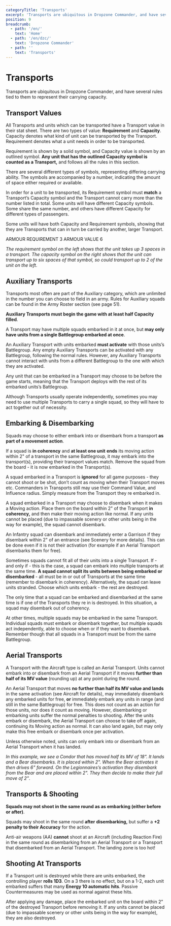 ```yaml
---
categoryTitle: 'Transports'
excerpt: 'Transports are ubiquitous in Dropzone Commander, and have several rules tied to them to represent their carrying capacity.'
position: 9
breadcrumb:
  - path: '/en/'
    text: 'Home'
  - path: '/en/dzc/'
    text: 'Dropzone Commander'
  - path: ''
    text: 'Transports'
---
```


# Transports

Transports are ubiquitous in Dropzone Commander, and have several rules tied to them to represent their carrying capacity.

## Transport Values

All Transports and units which can be transported have a Transport value in their stat sheet. There are two types of value: **Requirement** and **Capacity**. Capacity denotes what kind of unit can be transported by the Transport. Requirement denotes what a unit needs in order to be transported.

Requirement is shown by a solid symbol, and Capacity value is shown by an outlined symbol. **Any unit that has the outlined Capacity symbol is counted as a Transport,** and follows all the rules in this section.

There are several different types of symbols, representing differing carrying ability. The symbols are accompanied by a number, indicating the amount of space either required or available.

In order for a unit to be transported, its Requirement symbol must **match** a Transport’s Capacity symbol and the Transport cannot carry more than the number listed in total. Some units will have different Capacity symbols. Some share the same number, and others have different Capacity for different types of passengers.

Some units will have both Capacity and Requirement symbols, showing that they are Transports that can in turn be carried by another, larger Transport.

ARMOUR REQUIREMENT 3 ARMOUR VALUE 6

_The requirement symbol on the left shows that the unit takes up 3 spaces in a transport. The capacity symbol on the right shows that the unit can transport up to six spaces of that symbol, so could transport up to 2 of the unit on the left_.

## Auxiliary Transports

Transports most often are part of the Auxiliary category, which are unlimited in the number you can choose to field in an army. Rules for Auxiliary squads can be found in the Army Roster section (see page 51).

**Auxiliary Transports must begin the game with at least half Capacity filled**.

A Transport may have multiple squads embarked in it at once, but **may only have units from a single Battlegroup embarked at once**.

An Auxiliary Transport with units embarked **must activate** with those units’s Battlegroup. Any empty Auxiliary Transports can be activated with any Battlegroup, following the normal rules. However, any Auxiliary Transports cannot interact with units from a different Battlegroup to the one with which they are activated.

Any unit that can be embarked in a Transport may choose to be before the game starts, meaning that the Transport deploys with the rest of its embarked units’s Battlegroup.

Although Transports usually operate independently, sometimes you may need to use multiple Transports to carry a single squad, so they will have to act together out of necessity.

## Embarking & Disembarking

Squads may choose to either embark into or disembark from a transport **as part of a movement action**.

If a squad is **in coherency** and **at least one unit** **ends** its moving action within 2" of a transport in the same Battlegroup, it may embark into the transport(s), providing their transport values match. Remove the squad from the board - it is now embarked in the Transport(s).

A squad embarked in a Transport is **ignored** for all game purposes - they cannot shoot or be shot, don’t count as moving when their Transport moves etc. Commanders in Transports still may use their Command Value, and Influence radius. Simply measure from the Transport they re embarked in.

A squad embarked in a Transport may choose to disembark when it makes a Moving action. Place them on the board within 2" of the Transport **in coherency,** and then make their moving action like normal. If any units cannot be placed (due to impassable scenery or other units being in the way for example), the squad cannot disembark.

An Infantry squad can disembark and immediately enter a Garrison if they disembark within 2" of an entrance (see Scenery for more details). This can be done even if it is not their activation (for example if an Aerial Transport disembarks them for free).

Sometimes squads cannot fit all of their units into a single Transport. If - and only if - this is the case, a squad can embark into multiple transports at the same time. **A squad cannot split its units between being embarked or disembarked** - all must be in or out of Transports at the same time (remember to disembark in coherency). Alternatively, the squad can leave units stranded. Choose which units embark - the rest are destroyed.

The only time that a squad can be embarked and disembarked at the same time is if one of the Transports they re in is destroyed. In this situation, a squad may disembark out of coherency.

At other times, multiple squads may be embarked in the same Transport. Individual squads must embark or disembark together, but multiple squads act independently, able to choose when or if they want to disembark. Remember though that all squads in a Transport must be from the same Battlegroup.

## Aerial Transports

A Transport with the Aircraft type is called an Aerial Transport. Units cannot embark into or disembark from an Aerial Transport if it moves **further than half of its MV value** (rounding up) at any point during the round.

An Aerial Transport that moves **no further than half its MV value and lands** in the same activation (see Aircraft for details), may immediately disembark any embarked units for free, **or** immediately embark any units in range (and still in the same Battlegroup) for free. This does not count as an action for those units, nor does it count as moving. However, disembarking or embarking units suffer the normal penalties to shooting. After the units embark or disembark, the Aerial Transport can choose to take off again, continuing its Moving action as normal. It can also land again, but may only make this free embark or disembark once per activation.

Unless otherwise noted, units can only embark into or disembark from an Aerial Transport when it has landed.

_In this example, we see a Condor that has moved half its MV of 18". It lands and a Bear disembarks. It is placed within 2". When the Bear activates it then drives 6" forward. On the Legionnaires’s activation they disembark from the Bear and are placed within 2". They then decide to make their full move of 2"_.

## Transports & Shooting

**Squads may not shoot in the same round as as embarking (either before or after)**.

Squads may shoot in the same round **after** **disembarking,** but suffer a **+2 penalty to their Accuracy** for the action.

Anti-air weapons (AA) **cannot** shoot at an Aircraft (including Reaction Fire) in the same round as disembarking from an Aerial Transport or a Transport that disembarked from an Aerial Transport. The landing zone is too hot!

## Shooting At Transports

If a Transport unit is destroyed while there are units embarked, the controlling player **rolls 1D3**. On a 3 there is no effect, but on a 1-2, each unit embarked suffers that many **Energy 10 automatic hits**. Passive Countermeasures may be used as normal against these hits.

After applying any damage, place the embarked unit on the board within 2" of the destroyed Transport before removing it. If any units cannot be placed (due to impassable scenery or other units being in the way for example), they are also destroyed.
